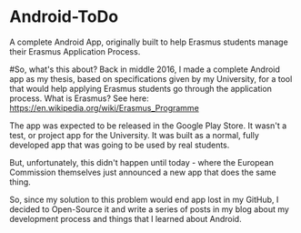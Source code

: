 # Android-ToDo
A complete Android App, originally built to help Erasmus students manage their Erasmus Application Process.

#So, what's this about?
Back in middle 2016, I made a complete Android app as my thesis, based on specifications given by my University, for a tool that would help applying Erasmus students go through the application process. What is Erasmus? See here: https://en.wikipedia.org/wiki/Erasmus_Programme

The app was expected to be released in the Google Play Store. It wasn't a test, or project app for the University. It was built as a normal, fully developed app that was going to be used by real students.

But, unfortunately, this didn't happen until today - where the European Commission themselves just announced a new app that does the same thing.

So, since my solution to this problem would end app lost in my GitHub, I decided to Open-Source it and write a series of posts in my blog about my development process and things that I learned about Android.


